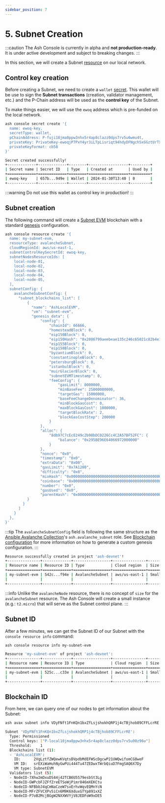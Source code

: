 ```yaml
---
sidebar_position: 7
---
```


# 5. Subnet Creation

:::caution
The Ash Console is currently in alpha and **not production-ready**. It is under active development and subject to breaking changes.
:::

In this section, we will create a Subnet [resource](/docs/console/glossary#resource) on our local network.

## Control key creation

Before creating a Subnet, we need to create a `wallet` [secret](/docs/console/glossary#secret). This wallet will be use to sign the **Subnet transactions** (creation, validator management, etc.) and the P-Chain address will be used as the **control key** of the Subnet.

To make things easier, we will use the `ewoq` address which is pre-funded on the local network.

```bash title="Command"
ash console secret create '{
  name: ewoq-key,
  secretType: wallet,
  pChainAddress: P-fuji18jma8ppw3nhx5r4ap8clazz0dps7rv5u6wmu4t,
  privateKey: PrivateKey-ewoqjP7PxY4yr3iLTpLisriqt94hdyDFNgchSxGGztUrTXtNN,
  privateKeyFormat: cb58
}'
```

```bash title="Output"
Secret created successfully!
+-------------+-------------+--------+------------------+---------+
| Secret name | Secret ID   | Type   | Created at       | Used by |
+=============+=============+========+==================+=========+
| ewoq-key    | 657b...949e | Wallet | 2024-01-30T13:40 | 0       |
+-------------+-------------+--------+------------------+---------+
```

:::warning
Do not use this wallet as control key in production!
:::

## Subnet creation

The following command will create a [Subnet EVM](https://github.com/ava-labs/subnet-evm) blockchain with a standard [genesis](https://docs.avax.network/build/subnet/upgrade/customize-a-subnet#genesis) configuration.

```bash title="Command"
ash console resource create '{
  name: my-subnet-evm,
  resourceType: avalancheSubnet,
  cloudRegionId: aws/us-east-1,
  subnetControlKeySecretId: ewoq-key,
  subnetNodesResourceIds: [
    local-node-01,
    local-node-02,
    local-node-03,
    local-node-04,
    local-node-05,
  ],
  subnetConfig: {
    avalancheSubnetConfig: {
      "subnet_blockchains_list": [
          {
            "name": "AshLocalEVM",
            "vm": "subnet-evm",
            "genesis_data": {
                "config": {
                    "chainId": 66666,
                    "homesteadBlock": 0,
                    "eip150Block": 0,
                    "eip150Hash": "0x2086799aeebeae135c246c65021c82b4e15a2c451340993aacfd2751886514f0",
                    "eip155Block": 0,
                    "eip158Block": 0,
                    "byzantiumBlock": 0,
                    "constantinopleBlock": 0,
                    "petersburgBlock": 0,
                    "istanbulBlock": 0,
                    "muirGlacierBlock": 0,
                    "subnetEVMTimestamp": 0,
                    "feeConfig": {
                        "gasLimit": 8000000,
                        "minBaseFee": 25000000000,
                        "targetGas": 15000000,
                        "baseFeeChangeDenominator": 36,
                        "minBlockGasCost": 0,
                        "maxBlockGasCost": 1000000,
                        "targetBlockRate": 2,
                        "blockGasCostStep": 200000
                    }
                },
                "alloc": {
                    "8db97C7cEcE249c2b98bDC0226Cc4C2A57BF52FC": {
                        "balance": "0x295BE96E64066972000000"
                    }
                },
                "nonce": "0x0",
                "timestamp": "0x0",
                "extraData": "0x00",
                "gasLimit": "0x7A1200",
                "difficulty": "0x0",
                "mixHash": "0x0000000000000000000000000000000000000000000000000000000000000000",
                "coinbase": "0x0000000000000000000000000000000000000000",
                "number": "0x0",
                "gasUsed": "0x0",
                "parentHash": "0x0000000000000000000000000000000000000000000000000000000000000000"
          }
        }
      ]
    }
  },
}'
```

:::tip
The `avalancheSubnetConfig` field is following the same structure as the [Ansible Avalanche Collection](/docs/toolkit/ansible-avalanche-collection/introduction)'s `ash.avalanche_subnet` role. See [Blockchain configuration](/docs/toolkit/ansible-avalanche-collection/reference/roles/avalanche-subnet#blockchain-configuration) for more information on how to generate a custom genesis configuration.
:::

```bash title="Output"
Resource successfully created in project 'ash-devnet'!
+---------------+-------------+-----------------+---------------+-------+------------------+---------+-------------------+
| Resource name | Resource ID | Type            | Cloud region  | Size  | Created at       | Status  | Resource specific |
+===============+=============+=================+===============+=======+==================+=========+===================+
| my-subnet-evm | 542c...f94e | AvalancheSubnet | aws/us-east-1 | Small | 2024-01-30T13:58 | Pending |  ID         |     |
|               |             |                 |               |       |                  |         |  Validators | 0   |
+---------------+-------------+-----------------+---------------+-------+------------------+---------+-------------------+
```

:::info
Unlike the `avalancheNode` resource, there is no concept of `size` for the `avalancheSubnet` resource. The Ash Console will create a small instance (e.g.: `t2.micro`) that will serve as the Subnet control plane.
:::

## Subnet ID

After a few minutes, we can get the Subnet ID of our Subnet with the `console resource info` command:

```bash title="Command"
ash console resource info my-subnet-evm
```

```bash title="Output"
Resource 'my-subnet-evm' of project 'ash-devnet':
+---------------+-------------+-----------------+---------------+-------+------------------+---------+------------------------------------------------------------------+
| Resource name | Resource ID | Type            | Cloud region  | Size  | Created at       | Status  | Resource specific                                                |
+===============+=============+=================+===============+=======+==================+=========+==================================================================+
| my-subnet-evm | 525c...c33e | AvalancheSubnet | aws/us-east-1 | Small | 2024-01-30T16:05 | Running |  ID         | VDyFNft1FnKQn1bxZfLsjshokhQRP1j4cTBjhob89CFFLcrRE  |
|               |             |                 |               |       |                  |         |  Validators | 5                                                  |
+---------------+-------------+-----------------+---------------+-------+------------------+---------+------------------------------------------------------------------+
```

## Blockchain ID

From here, we can query one of our nodes to get information about the Subnet:

```bash title="Command"
ash avax subnet info VDyFNft1FnKQn1bxZfLsjshokhQRP1j4cTBjhob89CFFLcrRE
```

```bash title="Output"
Subnet 'VDyFNft1FnKQn1bxZfLsjshokhQRP1j4cTBjhob89CFFLcrRE':
  Type: Permissioned
  Control keys: ["P-local18jma8ppw3nhx5r4ap8clazz0dps7rv5u00z96u"]
  Threshold:    1
  Blockchains list (1): 
  - 'AshLocalEVM':
    ID:      2VgLztfZWQewKVqtsBVpdbMdEFWScDgcwP21UWQwifomCG8weF
    VM ID:   srEXiWaHuhNyGwPUi444Tu47ZEDwxTWrbQiuD7FmgSAQ6X7Dy
    VM type: SubnetEVM
  Validators list (5): 
  - NodeID-7Xhw2mDxuDS44j42TCB6U5579esbSt3Lg
  - NodeID-GWPcbFJZFfZreETSoWjPimr846mXEKCtu
  - NodeID-NFBbbJ4qCmNaCzeW7sxErhvWqvEQMnYcN
  - NodeID-MFrZFVCXPv5iCn6M9K6XduxGTYp891xXZ
  - NodeID-P7oB2McjBGgW2NXXWVYjV8JEDFoW9xDE5
```
